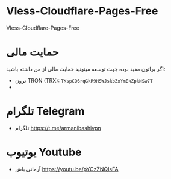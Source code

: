 # Vless-Cloudflare-Pages-Free
Vless-Cloudflare-Pages-Free
# حمایت مالی
اگر براتون مفید بوده جهت توسعه میتونید حمایت مالی از من داشته باشید:

- ترون TRON (TRX): `TKspCQ6rqGkR9HSWJskbZxYmEkZpkNSw7T`
- 
# تلگرام Telegram

- تلگرام https://t.me/armanibashivpn
  
# یوتیوب Youtube

- آرمانی باش https://youtu.be/pYCzZNQIsFA

